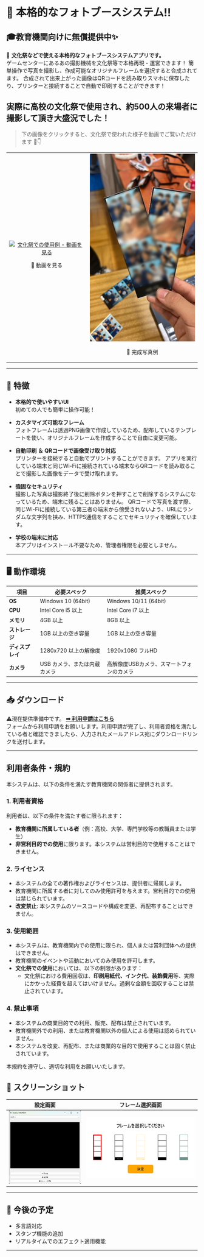 # 📸 本格的なフォトブースシステム‼  
## 🎓教育機関向けに無償提供中✨

🎉 **文化祭などで使える本格的なフォトブースシステムアプリです。**  
ゲームセンターにあるあの撮影機械を文化祭等で本格再現・運営できます！
簡単操作で写真を撮影し、作成可能なオリジナルフレームを選択すると合成されてます。
合成されて出来上がった画像はQRコードを読み取りスマホに保存したり、プリンターと接続することで自動で印刷することができます！


## 実際に高校の文化祭で使用され、約500人の来場者に撮影して頂き大盛況でした！  
>下の画像をクリックすると、文化祭で使われた様子を動画でご覧いただけます 🎥👇

<table>
  <tr>
    <td align="center">
      <a href="https://www.youtube.com/shorts/ul3hGIHvoWw">
        <img src="https://img.youtube.com/vi/ul3hGIHvoWw/hqdefault.jpg" alt="文化祭での使用例 - 動画を見る" width="600">
      </a>
      <p>🎥 動画を見る</p>
    </td>
    <td align="center">
      <img src="assets/photo_sample.jpeg" alt="完成写真例" width="300">
      <p>📸 完成写真例</p>
    </td>
  </tr>
</table>


---

## 🚀 特徴

- **本格的で使いやすいUI**  
  初めての人でも簡単に操作可能！

- **カスタマイズ可能なフレーム**  
  フォトフレームは透過PNG画像で作成しているため、配布しているテンプレートを使い、オリジナルフレームを作成することで自由に変更可能。

- **自動印刷 ＆ QRコードで画像受け取り対応**  
  プリンターを接続すると自動でプリントすることができます。
  アプリを実行している端末と同じWi-Fiに接続されている端末ならQRコードを読み取ることで撮影した画像をデータで受け取れます。
  
- **強固なセキュリティ**  
  撮影した写真は撮影終了後に削除ボタンを押すことで削除するシステムになっているため、端末に残ることはありません。
  QRコードで写真を渡す際、同じWi-Fiに接続している第三者の端末から傍受されないよう、URLにランダムな文字列を挟み、HTTPS通信をすることでセキュリティを確保しています。
  
- **学校の端末に対応**  
  本アプリはインストール不要なため、管理者権限を必要としません。

---

## 🖥️ 動作環境

| **項目**        | **必要スペック**                          | **推奨スペック**                         |
|-----------------|---------------------------------------|---------------------------------------|
| **OS**         | Windows 10 (64bit)                   | Windows 10/11 (64bit)                   |
| **CPU**        | Intel Core i5 以上                    | Intel Core i7 以上                    |
| **メモリ**     | 4GB 以上                              | 8GB 以上                              |
| **ストレージ**  | 1GB 以上の空き容量                     | 1GB 以上の空き容量                        |
| **ディスプレイ** | 1280x720 以上の解像度                | 1920x1080 フルHD                      |
| **カメラ**      | USB カメラ、または内蔵カメラ         | 高解像度USBカメラ、スマートフォンのカメラ               |

---

## 📥 ダウンロード
⚠️現在提供準備中です。
[**➡ 利用申請はこちら**](https://forms.gle/zBkWD56zqQSj91559)  
フォームから利用申請をお願いします。利用申請が完了し、利用者資格を満たしている者と確認できましたら、入力されたメールアドレス宛にダウンロードリンクを送付します。

---
## 利用者条件・規約

本システムは、以下の条件を満たす教育機関の関係者に提供されます。

### 1. 利用者資格
利用者は、以下の条件を満たす者に限られます：
- **教育機関に所属している者**（例：高校、大学、専門学校等の教職員または学生）
- **非営利目的での使用**に限ります。本システムは営利目的で使用することはできません。

### 2. ライセンス
- 本システムの全ての著作権およびライセンスは、提供者に帰属します。  
- 教育機関に所属する者に対してのみ使用許可を与えます。営利目的での使用は禁じられています。
- **改変禁止**: 本システムのソースコードや構成を変更、再配布することはできません。

### 3. 使用範囲
- 本システムは、教育機関内での使用に限られ、個人または営利団体への提供はできません。
- 教育機関のイベントや活動においてのみ使用を許可します。
- **文化祭での使用**においては、以下の制限があります：
  - 文化祭における費用回収は、**印刷用紙代、インク代、装飾費用**等、実際にかかった経費を超えてはいけません。過剰な金額を回収することは禁止されています。

### 4. 禁止事項
- 本システムの商業目的での利用、販売、配布は禁止されています。
- 教育機関外での利用、または教育機関以外の個人による使用は認められていません。
- 本システムを改変、再配布、または商業的な目的で使用することは固く禁止されています。

本規約を遵守し、適切な利用をお願いいたします。


## 🎨 スクリーンショット

| 設定画面                       | フレーム選択画面               |
|--------------------------------|-------------------------------|
| ![設定画面](assets/capture.png) | ![フレーム選択画面](assets/customize.png) |

---


## 🌟 今後の予定

- 多言語対応
- スタンプ機能の追加
- リアルタイムでのエフェクト適用機能

---

